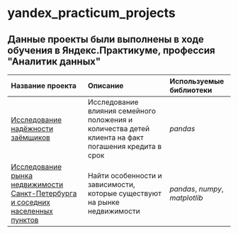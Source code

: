 # yandex_practicum_projects
## Данные проекты были выполнены в ходе обучения в Яндекс.Практикуме, профессия "Аналитик данных"
| Название проекта              | Описание           | Используемые библиотеки                     |
| :-------------------- | :--------------------- |:---------------------------|
| [Исследование надёжности заёмщиков](https://github.com/artemvhvn/yandex_practicum_projects/tree/main/0_credits_project) | Исследование влияния семейного положения и количества детей клиента на факт погашения кредита в срок | *pandas* |
| [Исследование рынка недвижимости Санкт-Петербурга и соседних населенных пунктов](https://github.com/artemvhvn/yandex_practicum_projects/tree/main/1_flats_project) | Найти особенности и зависимости, которые существуют на рынке недвижимости | *pandas*, *numpy*, *matplotlib* |
